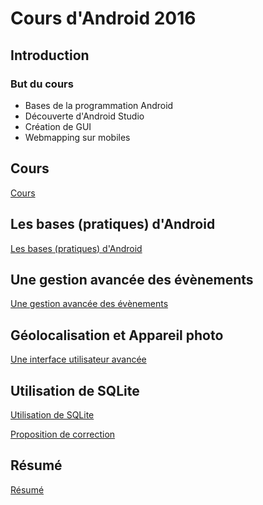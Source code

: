 # Cours d'Android 2016

## Introduction

### But du cours

* Bases de la programmation Android
* Découverte d'Android Studio
* Création de GUI
* Webmapping sur mobiles

## Cours

[Cours](1_cours.pdf)

## Les bases (pratiques) d'Android

[Les bases (pratiques) d'Android](2_les_bases_pratiques_d_android/README.md)

## Une gestion avancée des évènements

[Une gestion avancée des évènements](3_gestion_evenements/README.md)

## Géolocalisation et Appareil photo

[Une interface utilisateur avancée](4_geoloc_camera/README.md)

## Utilisation de SQLite

[Utilisation de SQLite](6_utilisation_sqlite/SQLite.pdf)

[Proposition de correction](https://bitbucket.org/VSasyan/android_td_sqlite/src)

## Résumé

[Résumé](7_resume/README.md)
